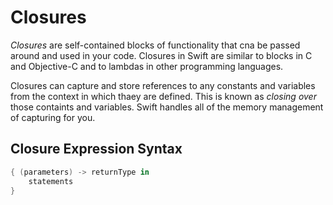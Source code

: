 # Closures

_Closures_ are self-contained blocks of functionality that cna be passed around and used in your code. Closures in Swift are similar to blocks in C and Objective-C and to lambdas in other programming languages.

Closures can capture and store references to any constants and variables from the context in which thaey are defined. This is known as _closing over_ those containts and variables. Swift handles all of the memory management of capturing for you.

## Closure Expression Syntax

```Swift
{ (parameters) -> returnType in 
	statements
}
```

